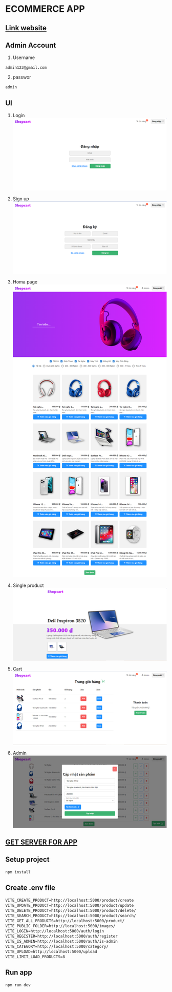 # ECOMMERCE APP

## [Link website](https://shopcart-ecommerce.netlify.app/)

## Admin Account 

1. Username
```
admin123@gmail.com
```
2. passwor
```
admin
```
## UI

1. Login
![login ui](./_media/login.png?raw=true) 

2. Sign up
![sign up ui](./_media/signup.png?raw=true)

3. Homa page
![Home page](./_media/homepage.png?raw=true)

4. Single product
![Single product](./_media/single_product.png?raw=true)

5. Cart
![Cart ui](./_media/cart.png?raw=true)

6. Admin
![Admin ui](./_media/admin.png?raw=true)

## [GET SERVER FOR APP](https://github.com/DiepVanTy-2409/ecommerce_server) 

## Setup project

```
npm install
```

## Create .env file 
```
VITE_CREATE_PRODUCT=http://localhost:5000/product/create
VITE_UPDATE_PRODUCT=http://localhost:5000/product/update
VITE_DELETE_PRODUCT=http://localhost:5000/product/delete/
VITE_SEARCH_PRODUCT=http://localhost:5000/product/search/
VITE_GET_ALL_PRODUCTS=http://localhost:5000/product/
VITE_PUBLIC_FOLDER=http://localhost:5000/images/
VITE_LOGIN=http://localhost:5000/auth/login
VITE_REGISTER=http://localhost:5000/auth/register
VITE_IS_ADMIN=http://localhost:5000/auth/is-admin
VITE_CATEGORY=http://localhost:5000/category/
VITE_UPLOAD=http://localhost:5000/upload
VITE_LIMIT_LOAD_PRODUCTS=8
```

## Run app
```
npm run dev
```








